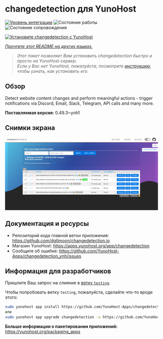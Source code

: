 <!--
Важно: этот README был автоматически сгенерирован <https://github.com/YunoHost/apps/tree/master/tools/readme_generator>
Он НЕ ДОЛЖЕН редактироваться вручную.
-->

# changedetection для YunoHost

[![Уровень интеграции](https://apps.yunohost.org/badge/integration/changedetection)](https://ci-apps.yunohost.org/ci/apps/changedetection/)
![Состояние работы](https://apps.yunohost.org/badge/state/changedetection)
![Состояние сопровождения](https://apps.yunohost.org/badge/maintained/changedetection)

[![Установите changedetection с YunoHost](https://install-app.yunohost.org/install-with-yunohost.svg)](https://install-app.yunohost.org/?app=changedetection)

*[Прочтите этот README на других языках.](./ALL_README.md)*

> *Этот пакет позволяет Вам установить changedetection быстро и просто на YunoHost-сервер.*  
> *Если у Вас нет YunoHost, пожалуйста, посмотрите [инструкцию](https://yunohost.org/install), чтобы узнать, как установить его.*

## Обзор

Detect website content changes and perform meaningful actions - trigger notifications via Discord, Email, Slack, Telegram, API calls and many more.


**Поставляемая версия:** 0.49.3~ynh1

## Снимки экрана

![Снимок экрана changedetection](./doc/screenshots/screenshot.png)

## Документация и ресурсы

- Репозиторий кода главной ветки приложения: <https://github.com/dgtlmoon/changedetection.io>
- Магазин YunoHost: <https://apps.yunohost.org/app/changedetection>
- Сообщите об ошибке: <https://github.com/YunoHost-Apps/changedetection_ynh/issues>

## Информация для разработчиков

Пришлите Ваш запрос на слияние в [ветку `testing`](https://github.com/YunoHost-Apps/changedetection_ynh/tree/testing).

Чтобы попробовать ветку `testing`, пожалуйста, сделайте что-то вроде этого:

```bash
sudo yunohost app install https://github.com/YunoHost-Apps/changedetection_ynh/tree/testing --debug
или
sudo yunohost app upgrade changedetection -u https://github.com/YunoHost-Apps/changedetection_ynh/tree/testing --debug
```

**Больше информации о пакетировании приложений:** <https://yunohost.org/packaging_apps>
